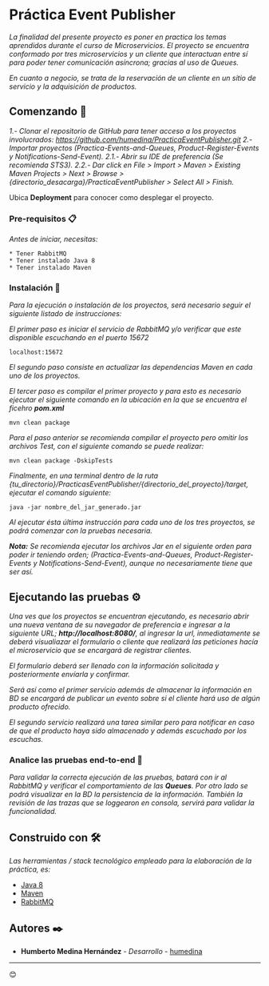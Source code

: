 # Práctica Event Publisher

_La finalidad del presente proyecto es poner en practica los temas aprendidos durante el curso de Microservicios.
El proyecto se encuentra conformado por tres microservicios y un cliente que interactuan entre sí para poder tener comunicación asíncrona; gracias al uso de Queues._

_En cuanto a negocio, se trata de la reservación de un cliente en un sitio de servicio y la adquisición de productos._

## Comenzando 🚀
_1.- Clonar el repositorio de GitHub para tener acceso a los proyectos involucrados: https://github.com/humedina/PracticaEventPublisher.git_
_2.- Importar proyectos (Practica-Events-and-Queues, Product-Register-Events y Notifications-Send-Event)._
_2.1.- Abrir su IDE de preferencia (Se recomienda STS3)._
_2.2.- Dar click en File > Import > Maven > Existing Maven Projects > Next > Browse > {directorio_desacarga}/PracticaEventPublisher > Select All > Finish._

Ubica **Deployment** para conocer como desplegar el proyecto.


### Pre-requisitos 📋

_Antes de iniciar, necesitas:_

```
* Tener RabbitMQ
* Tener instalado Java 8
* Tener instalado Maven
```

### Instalación 🔧

_Para la ejecución o instalación de los proyectos, será necesario seguir el siguiente listado de instrucciones:_

_El primer paso es iniciar el servicio de RabbitMQ y/o verificar que este disponible escuchando en el puerto 15672_

```
localhost:15672
```

_El segundo paso consiste en actualizar las dependencias Maven en cada uno de los proyectos._

_El tercer paso es compilar el primer proyecto y para esto es necesario ejecutar el siguiente comando en la ubicación en la que se encuentra el ficehro **pom.xml**_

```
mvn clean package
```
_Para el paso anterior se recomienda compilar el proyecto pero omitir los archivos Test, con el siguiente comando se puede realizar:_

```
mvn clean package -DskipTests
```

_Finalmente, en una terminal dentro de la ruta {tu_directorio}/PracticasEventPublisher/{directorio_del_proyecto}/target, ejecutar el comando siguiente:_

```
java -jar nombre_del_jar_generado.jar
```
_Al ejecutar ésta última instrucción para cada uno de los tres proyectos, se podrá comenzar con la pruebas necesaria._

_**Nota:** Se recomienda ejecutar los archivos Jar en el siguiente orden para poder ir teniendo orden; (Practica-Events-and-Queues, Product-Register-Events y Notifications-Send-Event), aunque no necesariamente tiene que ser así._

## Ejecutando las pruebas ⚙️

_Una ves que los proyectos se encuentran ejecutando, es necesario abrir una nueva ventana de su navegador de preferencia e ingresar a la siguiente URL; **http://localhost:8080/**, al ingresar la url, inmediatamente se deberá visualiazar el formulario o cliente que realizará las peticiones hacía el microservicio que se encargará de registrar clientes._

_El formulario deberá ser llenado con la información solicitada y posteriormente envíarla y confirmar._

_Será así como el primer servicio además de almacenar la información en BD se encargará de publicar un evento sobre si el cliente hará uso de algún producto ofrecido._

_El segundo servicio realizará una tarea similar pero para notificar en caso de que el producto haya sido almacenado y además escuchado por los escuchas._


### Analice las pruebas end-to-end 🔩

_Para validar la correcta ejecución de las pruebas, batará con ir al RabbitMQ y verificar el comportamiento de las **Queues**. Por otro lado se podrá visualizar en la BD la persistencia de la información. También la revisión de las trazas que se loggearon en consola, servirá para validar la funcionalidad._

## Construido con 🛠️

_Las herramientas / stack tecnológico empleado para la elaboración de la práctica, es:_

* [Java 8](https://www.java.com/es/)
* [Maven](https://maven.apache.org/)
* [RabbitMQ](https://www.rabbitmq.com/)

## Autores ✒️

* **Humberto Medina Hernández** - *Desarrollo* - [humedina](https://github.com/humedina)




---
😊
